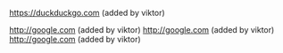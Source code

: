 
https://duckduckgo.com (added by viktor)

http://google.com (added by viktor)
http://google.com (added by viktor)
http://google.com (added by viktor)

